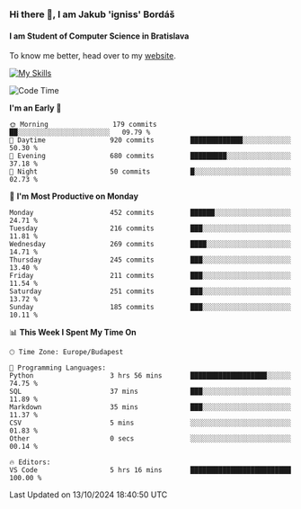 ### Hi there 👋, I am Jakub 'igniss' Bordáš

#### I am Student of Computer Science in Bratislava
To know me better, head over to my [website](https://bordas.sk).

[![My Skills](https://skillicons.dev/icons?i=js,html,css,figma,svelte,java,kotlin,python,postgresql,typescript,nest,nodejs)](https://bordas.sk)


<!--START_SECTION:waka-->
![Code Time](http://img.shields.io/badge/Code%20Time-1%2C540%20hrs%208%20mins-blue)

**I'm an Early 🐤** 

```text
🌞 Morning                179 commits         ██░░░░░░░░░░░░░░░░░░░░░░░   09.79 % 
🌆 Daytime                920 commits         █████████████░░░░░░░░░░░░   50.30 % 
🌃 Evening                680 commits         █████████░░░░░░░░░░░░░░░░   37.18 % 
🌙 Night                  50 commits          █░░░░░░░░░░░░░░░░░░░░░░░░   02.73 % 
```
📅 **I'm Most Productive on Monday** 

```text
Monday                   452 commits         ██████░░░░░░░░░░░░░░░░░░░   24.71 % 
Tuesday                  216 commits         ███░░░░░░░░░░░░░░░░░░░░░░   11.81 % 
Wednesday                269 commits         ████░░░░░░░░░░░░░░░░░░░░░   14.71 % 
Thursday                 245 commits         ███░░░░░░░░░░░░░░░░░░░░░░   13.40 % 
Friday                   211 commits         ███░░░░░░░░░░░░░░░░░░░░░░   11.54 % 
Saturday                 251 commits         ███░░░░░░░░░░░░░░░░░░░░░░   13.72 % 
Sunday                   185 commits         ███░░░░░░░░░░░░░░░░░░░░░░   10.11 % 
```


📊 **This Week I Spent My Time On** 

```text
🕑︎ Time Zone: Europe/Budapest

💬 Programming Languages: 
Python                   3 hrs 56 mins       ███████████████████░░░░░░   74.75 % 
SQL                      37 mins             ███░░░░░░░░░░░░░░░░░░░░░░   11.89 % 
Markdown                 35 mins             ███░░░░░░░░░░░░░░░░░░░░░░   11.37 % 
CSV                      5 mins              ░░░░░░░░░░░░░░░░░░░░░░░░░   01.83 % 
Other                    0 secs              ░░░░░░░░░░░░░░░░░░░░░░░░░   00.14 % 

🔥 Editors: 
VS Code                  5 hrs 16 mins       █████████████████████████   100.00 % 
```


 Last Updated on 13/10/2024 18:40:50 UTC
<!--END_SECTION:waka-->
